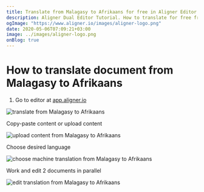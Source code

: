 ```yaml
---
title: Translate from Malagasy to Afrikaans for free in Aligner Editor
description: Aligner Dual Editor Tutorial. How to translate for free from Malagasy to Afrikaans. Aligner is multilingual document management platform. 
ogImage: "https://www.aligner.io/images/aligner-logo.png"
date: 2020-05-06T07:09:21+03:00
image: ../images/aligner-logo.png
onBlog: true
---
```


# How to translate document from Malagasy to Afrikaans

1. Go to editor at [app.aligner.io](https://app.aligner.io "Aligner App web page")

![translate from Malagasy to Afrikaans](../aligner-blank-editor.png "translate from Malagasy to Afrikaans")

Copy-paste content or upload content

![upload content from Malagasy to Afrikaans](../aligner-uploaded-document.png "upload content from Malagasy to Afrikaans")

Choose desired language

![choose machine translation from Malagasy to Afrikaans](../aligner-language-dropdown.png "choose machine translation from Malagasy to Afrikaans")

Work and edit 2 documents in parallel

![edit translation from Malagasy to Afrikaans](../aligner-double-sitded-editor.png "edit translation from Malagasy to Afrikaans")


